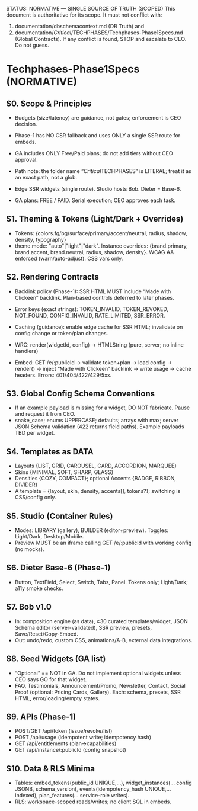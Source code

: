 STATUS: NORMATIVE — SINGLE SOURCE OF TRUTH (SCOPED)
This document is authoritative for its scope. It must not conflict with:
1) documentation/dbschemacontext.md (DB Truth) and
2) documentation/*Critical*/TECHPHASES/Techphases-Phase1Specs.md (Global Contracts).
If any conflict is found, STOP and escalate to CEO. Do not guess.

# Techphases-Phase1Specs (NORMATIVE)
## S0. Scope & Principles
  - Budgets (size/latency) are guidance, not gates; enforcement is CEO decision.
  - Phase-1 has NO CSR fallback and uses ONLY a single SSR route for embeds.
  - GA includes ONLY Free/Paid plans; do not add tiers without CEO approval.
  - Path note: the folder name “*Critical*TECHPHASES” is LITERAL; treat it as an exact path, not a glob.

- Edge SSR widgets (single route). Studio hosts Bob. Dieter = Base-6.
- GA plans: FREE / PAID. Serial execution; CEO approves each task.
## S1. Theming & Tokens (Light/Dark + Overrides)
- Tokens: {colors.fg/bg/surface/primary/accent/neutral, radius, shadow, density, typography}
- theme.mode: "auto"|"light"|"dark". Instance overrides: {brand.primary, brand.accent, brand.neutral, radius, shadow, density}. WCAG AA enforced (warn/auto-adjust). CSS vars only.
## S2. Rendering Contracts
  - Backlink policy (Phase-1): SSR HTML MUST include “Made with Clickeen” backlink. Plan-based controls deferred to later phases.
  - Error keys (exact strings): TOKEN_INVALID, TOKEN_REVOKED, NOT_FOUND, CONFIG_INVALID, RATE_LIMITED, SSR_ERROR.
  - Caching (guidance): enable edge cache for SSR HTML; invalidate on config change or token/plan changes.

- WRC: render(widgetId, config) -> HTMLString (pure, server; no inline handlers)
- Embed: GET /e/:publicId → validate token+plan → load config → render() → inject “Made with Clickeen” backlink → write usage → cache headers. Errors: 401/404/422/429/5xx.
## S3. Global Config Schema Conventions
  - If an example payload is missing for a widget, DO NOT fabricate. Pause and request it from CEO.
- snake_case; enums UPPERCASE; defaults; arrays with max; server JSON Schema validation (422 returns field paths). Example payloads TBD per widget.
## S4. Templates as DATA
- Layouts {LIST, GRID, CAROUSEL, CARD, ACCORDION, MARQUEE}
- Skins {MINIMAL, SOFT, SHARP, GLASS}
- Densities {COZY, COMPACT}; optional Accents {BADGE, RIBBON, DIVIDER}
- A template = {layout, skin, density, accents[], tokens?}; switching is CSS/config only.
## S5. Studio (Container Rules)
- Modes: LIBRARY (gallery), BUILDER (editor+preview). Toggles: Light/Dark, Desktop/Mobile.
- Preview MUST be an iframe calling GET /e/:publicId with working config (no mocks).
## S6. Dieter Base-6 (Phase-1)
- Button, TextField, Select, Switch, Tabs, Panel. Tokens only; Light/Dark; a11y smoke checks.
## S7. Bob v1.0
- In: composition engine (as data), ≥30 curated templates/widget, JSON Schema editor (server-validated), SSR preview, presets, Save/Reset/Copy-Embed.
- Out: undo/redo, custom CSS, animations/A-B, external data integrations.
## S8. Seed Widgets (GA list)
  - “Optional” == NOT in GA. Do not implement optional widgets unless CEO says GO for that widget.
- FAQ, Testimonials, Announcement/Promo, Newsletter, Contact, Social Proof (optional: Pricing Cards, Gallery). Each: schema, presets, SSR HTML, error/loading/empty states.
## S9. APIs (Phase-1)
- POST/GET /api/token (issue/revoke/list)
- POST /api/usage (idempotent write; idempotency hash)
- GET /api/entitlements (plan→capabilities)
- GET /api/instance/:publicId (config snapshot)
## S10. Data & RLS Minima
- Tables: embed_tokens(public_id UNIQUE,…), widget_instances(… config JSONB, schema_version), events(idempotency_hash UNIQUE,… indexed), plan_features(… service-role writes).
- RLS: workspace-scoped reads/writes; no client SQL in embeds.
